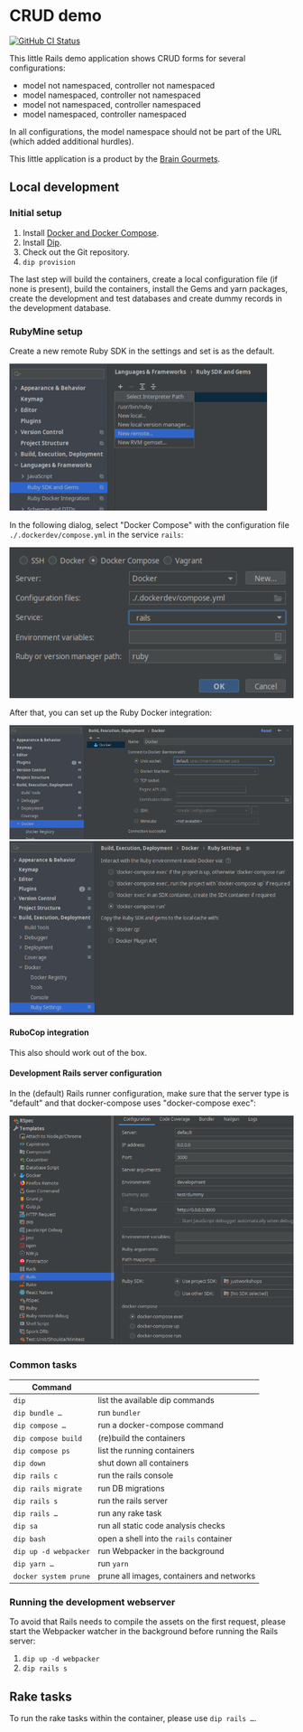 # CRUD demo

[![GitHub CI Status](https://github.com/braingourmets/crud/workflows/CI/badge.svg?branch=main)](https://github.com/braingourmets/crud/actions)

This little Rails demo application shows CRUD forms for several configurations:

* model not namespaced, controller not namespaced
* model namespaced, controller not namespaced
* model not namespaced, controller namespaced
* model namespaced, controller namespaced

In all configurations, the model namespace should not be part of the URL
(which added additional hurdles).

This little application is a product by the
[Brain Gourmets](http://www.braingourmets.com/).

## Local development

### Initial setup

1. Install [Docker and Docker Compose](https://www.docker.com/).
1. Install [Dip](https://github.com/bibendi/dip#precompiled-binary).
1. Check out the Git repository.
1. `dip provision`

The last step will build the containers, create a local configuration file
(if none is present), build the containers, install the Gems and yarn
packages, create the development and test databases and create dummy records
in the development database.

### RubyMine setup

Create a new remote Ruby SDK in the settings and set is as the default.

![Languages & Frameworks > Ruby SDK and Gems > Select Interpreter Path > New remote…](doc/images/rubymine-new-remote-sdk.png)

In the following dialog, select "Docker Compose" with the configuration file
`./.dockerdev/compose.yml` in the service `rails`:

![Docker Compose, Configuration file(s): ./.dockerdev/compose.yml, Service: rails](doc/images/rubymine-sdk-details.png)

After that, you can set up the Ruby Docker integration:

![Build, Execution, Deployment > Docker](doc/images/rubymine-docker-integration.png)
![Build, Execution, Deployment > Docker > Ruby Settings](doc/images/rubymine-ruby-settings-in-docker.png)

#### RuboCop integration

This also should work out of the box.

#### Development Rails server configuration

In the (default) Rails runner configuration, make sure that the server type
is "default" and that docker-compose uses "docker-compose exec":

![Rails runner configuration: Server: default, docker-compose: docker-compose exec](doc/images/rubymine-rails-configuration.png)

### Common tasks

| Command               |                                           |
|-----------------------|-------------------------------------------|
| `dip`                 | list the available dip commands           |
| `dip bundle …`        | run `bundler`                             |
| `dip compose …`       | run a docker-compose command              |
| `dip compose build`   | (re)build the containers                  |
| `dip compose ps`      | list the running containers               |
| `dip down`            | shut down all containers                  |
| `dip rails c`         | run the rails console                     |
| `dip rails migrate`   | run DB migrations                         |
| `dip rails s`         | run the rails server                      |
| `dip rails …`         | run any rake task                         |
| `dip sa`              | run all static code analysis checks       |
| `dip bash`            | open a shell into the `rails` container   |
| `dip up -d webpacker` | run Webpacker in the background           |
| `dip yarn …`          | run `yarn`                                |
| `docker system prune` | prune all images, containers and networks |

### Running the development webserver

To avoid that Rails needs to compile the assets on the first request, please
start the Webpacker watcher in the background before running the Rails
server:

1. `dip up -d webpacker`
1. `dip rails s`

## Rake tasks

To run the rake tasks within the container, please use `dip rails …`.
